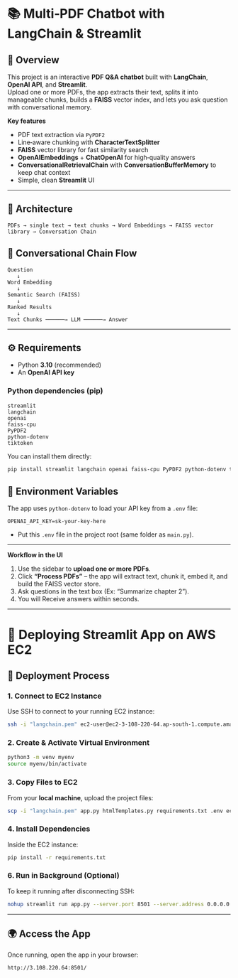 # 📚 Multi‑PDF Chatbot with LangChain & Streamlit

## 📌 Overview
This project is an interactive **PDF Q&A chatbot** built with **LangChain**, **OpenAI API**, and **Streamlit**.  
Upload one or more PDFs, the app extracts their text, splits it into manageable chunks, builds a **FAISS** vector index, and lets you ask question with conversational memory.

**Key features**
- PDF text extraction via `PyPDF2`
- Line‑aware chunking with **CharacterTextSplitter** 
- **FAISS** vector library for fast similarity search
- **OpenAIEmbeddings** + **ChatOpenAI** for high‑quality answers
- **ConversationalRetrievalChain** with **ConversationBufferMemory** to keep chat context
- Simple, clean **Streamlit** UI 

---

## 🧱 Architecture
```
PDFs → single text → text chunks → Word Embeddings → FAISS vector library → Conversation Chain
```
## 📂 Conversational Chain Flow

```text
Question
   ↓
Word Embedding
   ↓
Semantic Search (FAISS)
   ↓
Ranked Results
   ↓
Text Chunks ──────→ LLM ──────→ Answer
```

---
## ⚙️ Requirements
- Python **3.10** (recommended)
- An **OpenAI API key**

### Python dependencies (pip)
```
streamlit
langchain
openai
faiss-cpu
PyPDF2
python-dotenv
tiktoken
```

You can install them directly:
```bash
pip install streamlit langchain openai faiss-cpu PyPDF2 python-dotenv tiktoken
```

## 🔐 Environment Variables
The app uses `python-dotenv` to load your API key from a `.env` file:
```
OPENAI_API_KEY=sk-your-key-here
```

- Put this `.env` file in the project root (same folder as `main.py`).

---


**Workflow in the UI**
1. Use the sidebar to **upload one or more PDFs**.
2. Click **“Process PDFs”** – the app will extract text, chunk it, embed it, and build the FAISS vector store.
3. Ask questions in the text box (Ex: “Summarize chapter 2”).
4. You will Receive answers within seconds.

---

# 🚀 Deploying Streamlit App on AWS EC2

## 🔧 Deployment Process

### 1. Connect to EC2 Instance
Use SSH to connect to your running EC2 instance:
```bash
ssh -i "langchain.pem" ec2-user@ec2-3-108-220-64.ap-south-1.compute.amazonaws.com
```

### 2. Create & Activate Virtual Environment
```bash
python3 -m venv myenv
source myenv/bin/activate
```

### 3. Copy Files to EC2
From your **local machine**, upload the project files:
```bash
scp -i "langchain.pem" app.py htmlTemplates.py requirements.txt .env ec2-user@ec2-3-108-220-64.ap-south-1.compute.amazonaws.com:/home/ec2-user/
```

### 4. Install Dependencies
Inside the EC2 instance:
```bash
pip install -r requirements.txt
```

### 6. Run in Background (Optional)
To keep it running after disconnecting SSH:
```bash
nohup streamlit run app.py --server.port 8501 --server.address 0.0.0.0 &
```
---

## 🌍 Access the App
Once running, open the app in your browser:  
```
http://3.108.220.64:8501/
```
